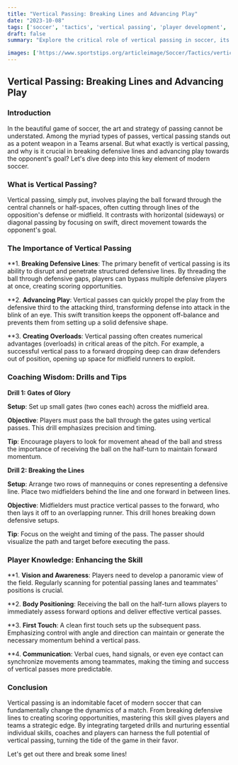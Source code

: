 ```yaml
---
title: "Vertical Passing: Breaking Lines and Advancing Play"
date: "2023-10-08"
tags: ['soccer', 'tactics', 'vertical passing', 'player development', 'coaching', 'strategy', 'football', 'midfield', 'defense']
draft: false
summary: "Explore the critical role of vertical passing in soccer, its impact on breaking defensive lines, and how it propels teams towards the opponent's goal."

images: ['https://www.sportstips.org/articleimage/Soccer/Tactics/vertical_passing_breaking_lines_and_advancing_play.webp']
---
```


## Vertical Passing: Breaking Lines and Advancing Play

### Introduction
In the beautiful game of soccer, the art and strategy of passing cannot be understated. Among the myriad types of passes, vertical passing stands out as a potent weapon in a Teams arsenal. But what exactly is vertical passing, and why is it crucial in breaking defensive lines and advancing play towards the opponent's goal? Let's dive deep into this key element of modern soccer.

### What is Vertical Passing?

Vertical passing, simply put, involves playing the ball forward through the central channels or half-spaces, often cutting through lines of the opposition's defense or midfield. It contrasts with horizontal (sideways) or diagonal passing by focusing on swift, direct movement towards the opponent's goal.

### The Importance of Vertical Passing

**1. **Breaking Defensive Lines**: The primary benefit of vertical passing is its ability to disrupt and penetrate structured defensive lines. By threading the ball through defensive gaps, players can bypass multiple defensive players at once, creating scoring opportunities.

**2. **Advancing Play**: Vertical passes can quickly propel the play from the defensive third to the attacking third, transforming defense into attack in the blink of an eye. This swift transition keeps the opponent off-balance and prevents them from setting up a solid defensive shape.

**3. **Creating Overloads**: Vertical passing often creates numerical advantages (overloads) in critical areas of the pitch. For example, a successful vertical pass to a forward dropping deep can draw defenders out of position, opening up space for midfield runners to exploit.

### Coaching Wisdom: Drills and Tips

**Drill 1: Gates of Glory**

**Setup**: Set up small gates (two cones each) across the midfield area.

**Objective**: Players must pass the ball through the gates using vertical passes. This drill emphasizes precision and timing.

**Tip**: Encourage players to look for movement ahead of the ball and stress the importance of receiving the ball on the half-turn to maintain forward momentum.

**Drill 2: Breaking the Lines**

**Setup**: Arrange two rows of mannequins or cones representing a defensive line. Place two midfielders behind the line and one forward in between lines.

**Objective**: Midfielders must practice vertical passes to the forward, who then lays it off to an overlapping runner. This drill hones breaking down defensive setups.

**Tip**: Focus on the weight and timing of the pass. The passer should visualize the path and target before executing the pass.

### Player Knowledge: Enhancing the Skill

**1. **Vision and Awareness**: Players need to develop a panoramic view of the field. Regularly scanning for potential passing lanes and teammates' positions is crucial. 

**2. **Body Positioning**: Receiving the ball on the half-turn allows players to immediately assess forward options and deliver effective vertical passes.

**3. **First Touch**: A clean first touch sets up the subsequent pass. Emphasizing control with angle and direction can maintain or generate the necessary momentum behind a vertical pass.

**4. **Communication**: Verbal cues, hand signals, or even eye contact can synchronize movements among teammates, making the timing and success of vertical passes more predictable.

### Conclusion

Vertical passing is an indomitable facet of modern soccer that can fundamentally change the dynamics of a match. From breaking defensive lines to creating scoring opportunities, mastering this skill gives players and teams a strategic edge. By integrating targeted drills and nurturing essential individual skills, coaches and players can harness the full potential of vertical passing, turning the tide of the game in their favor.

Let's get out there and break some lines!
```